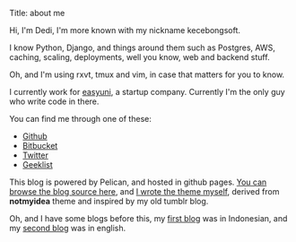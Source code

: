 Title: about me

Hi, I'm Dedi, I'm more known with my nickname kecebongsoft.

I know Python, Django, and things around them such as Postgres, AWS, caching, scaling, deployments, well you know, web and backend stuff.

Oh, and I'm using rxvt, tmux and vim, in case that matters for you to know.

I currently work for <a href='http://easyuni.com' target='_blank'>easyuni</a>, a startup company. Currently I'm the only guy who write code in there.

You can find me through one of these:

- <a href='http://github.com/kecebongsoft'>Github</a>
- <a href='http://bitbucket.org/kecebongsoft'>Bitbucket</a>
- <a href='http://twitter.com/kecebongsoft'>Twitter</a>
- <a href='http://geekli.st/kecebongsoft'>Geeklist</a>

This blog is powered by Pelican, and hosted in github pages. <a href='https://github.com/kecebongsoft/kecebongsoft.github.com/' target='_blank'>You can browse the blog source here</a>, and <a href='https://github.com/kecebongsoft/pelican-theme-cebong' target='_blank'>I wrote the theme myself</a>, derived from <strong>notmyidea</strong> theme and inspired by my old tumblr blog.

Oh, and I have some blogs before this, my <a href='http://kecebongsoft.wordpress.com'>first blog</a> was in Indonesian, and my <a href='http://kecebongsoft.tumblr.com'>second blog</a> was in english.

